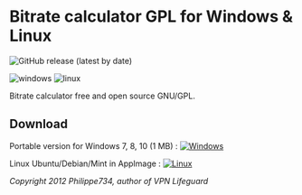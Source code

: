 # Bitrate calculator GPL for Windows & Linux

![GitHub release (latest by date)](https://img.shields.io/github/v/release/philippe734/Bitrate-calculator?display_name=release)

![windows](https://cloud.githubusercontent.com/assets/24923693/21680815/5c759432-d34c-11e6-8aac-fb6b21cb6411.jpg)
![linux](https://cloud.githubusercontent.com/assets/24923693/22037402/48c31888-dcf7-11e6-89e8-839c03eb1d63.png)

Bitrate calculator free and open source GNU/GPL.

## Download
Portable version for Windows 7, 8, 10 (1 MB) : [![Windows][2]][1]

  [1]: https://github.com/Philippe734/Bitrate-calculator/raw/master/Windows/BitrateCalc.zip
  [2]: https://cloud.githubusercontent.com/assets/24923693/21724562/26754b04-d435-11e6-9654-779c17c2ebcf.png

Linux Ubuntu/Debian/Mint in AppImage : [![Linux][2]][3]

  [3]: https://github.com/Philippe734/Bitrate-calculator/releases/download/Release/bitrate-calculator-gambas.AppImage

*Copyright 2012 Philippe734, author of VPN Lifeguard*
